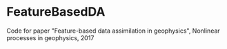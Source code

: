 # FeatureBasedDA
Code for paper "Feature-based data assimilation in geophysics", Nonlinear processes in geophysics, 2017
